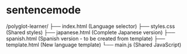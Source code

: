# sentencemode

/polyglot-learner/
├── index.html          (Language selector)
├── styles.css          (Shared styles)
├── japanese.html       (Complete Japanese version)
├── spanish.html        (Spanish version - to be created from template)
├── template.html       (New language template)
└── main.js             (Shared JavaScript)
